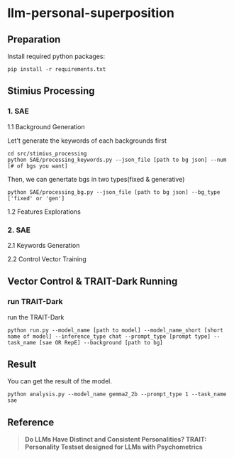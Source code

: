# llm-personal-superposition

## Preparation
Install required python packages:
```
pip install -r requirements.txt
```

## Stimius Processing

### 1. SAE

1.1 Background Generation

Let't generate the keywords of each backgrounds first
```
cd src/stimius_processing
python SAE/processing_keywords.py --json_file [path to bg json] --num [# of bgs you want]
```
Then, we can genertate bgs in two types(fixed & generative)
```
python SAE/processing_bg.py --json_file [path to bg json] --bg_type ['fixed' or 'gen']
```
1.2 Features Explorations

### 2. SAE
2.1 Keywords Generation

2.2 Control Vector Training

## Vector Control & TRAIT-Dark Running

### run TRAIT-Dark
run the TRAIT-Dark 
```
python run.py --model_name [path to model] --model_name_short [short name of model] --inference_type chat --prompt_type [prompt type] --task_name [sae OR RepE] --background [path to bg]
```

## Result
You can get the result of the model. 
```
python analysis.py --model_name gemma2_2b --prompt_type 1 --task_name sae
```

## Reference
> **Do LLMs Have Distinct and Consistent Personalities? TRAIT: Personality Testset designed for LLMs with Psychometrics**
